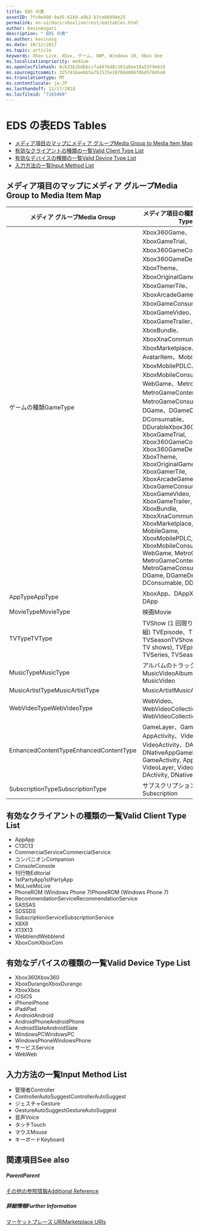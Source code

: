 ```yaml
---
title: EDS の表
assetID: 7fc0e498-9a45-61b9-a9b2-b7ceb8994e25
permalink: en-us/docs/xboxlive/rest/edstables.html
author: KevinAsgari
description: " EDS の表"
ms.author: kevinasg
ms.date: 10/12/2017
ms.topic: article
keywords: Xbox Live, Xbox, ゲーム, UWP, Windows 10, Xbox One
ms.localizationpriority: medium
ms.openlocfilehash: 6cb33b2bdbbccfa447b48c161a8ee18a53f9e619
ms.sourcegitcommit: 3257416aebb5a7b1515e107866806f8bd57845a8
ms.translationtype: MT
ms.contentlocale: ja-JP
ms.lasthandoff: 11/17/2018
ms.locfileid: "7165469"
---
```

# <a name="eds-tables"></a><span data-ttu-id="f9191-104">EDS の表</span><span class="sxs-lookup"><span data-stu-id="f9191-104">EDS Tables</span></span>

  * [<span data-ttu-id="f9191-105">メディア項目のマップにメディア グループ</span><span class="sxs-lookup"><span data-stu-id="f9191-105">Media Group to Media Item Map</span></span>](#ID4EQ)
  * [<span data-ttu-id="f9191-106">有効なクライアントの種類の一覧</span><span class="sxs-lookup"><span data-stu-id="f9191-106">Valid Client Type List</span></span>](#ID4EFD)
  * [<span data-ttu-id="f9191-107">有効なデバイスの種類の一覧</span><span class="sxs-lookup"><span data-stu-id="f9191-107">Valid Device Type List</span></span>](#ID4EPE)
  * [<span data-ttu-id="f9191-108">入力方法の一覧</span><span class="sxs-lookup"><span data-stu-id="f9191-108">Input Method List</span></span>](#ID4ERF)

<a id="ID4EQ"></a>


## <a name="media-group-to-media-item-map"></a><span data-ttu-id="f9191-109">メディア項目のマップにメディア グループ</span><span class="sxs-lookup"><span data-stu-id="f9191-109">Media Group to Media Item Map</span></span>

| <span data-ttu-id="f9191-110">メディア グループ</span><span class="sxs-lookup"><span data-stu-id="f9191-110">Media Group</span></span>| <span data-ttu-id="f9191-111">メディア項目の種類</span><span class="sxs-lookup"><span data-stu-id="f9191-111">Media Item Type</span></span>| 
| --- | --- |
| <span data-ttu-id="f9191-112">ゲームの種類</span><span class="sxs-lookup"><span data-stu-id="f9191-112">GameType</span></span>| <span data-ttu-id="f9191-113">Xbox360Game、XboxGameTrial、Xbox360GameContent、Xbox360GameDemo、XboxTheme、XboxOriginalGame、XboxGamerTile、XboxArcadeGame、XboxGameConsumable、XboxGameVideo、XboxGameTrailer、XboxBundle、XboxXnaCommunityGame、XboxMarketplace、AvatarItem、MobileGame、XboxMobilePDLC、XboxMobileConsumable、WebGame、MetroGame、MetroGameContent、MetroGameConsumable、DGame、DGameDemo、DConsumable、DDurable</span><span class="sxs-lookup"><span data-stu-id="f9191-113">Xbox360Game, XboxGameTrial, Xbox360GameContent, Xbox360GameDemo, XboxTheme, XboxOriginalGame, XboxGamerTile, XboxArcadeGame, XboxGameConsumable, XboxGameVideo, XboxGameTrailer, XboxBundle, XboxXnaCommunityGame, XboxMarketplace, AvatarItem, MobileGame, XboxMobilePDLC, XboxMobileConsumable, WebGame, MetroGame, MetroGameContent, MetroGameConsumable, DGame, DGameDemo, DConsumable, DDurable</span></span>|
| <span data-ttu-id="f9191-114">AppType</span><span class="sxs-lookup"><span data-stu-id="f9191-114">AppType</span></span>| <span data-ttu-id="f9191-115">XboxApp、DApp</span><span class="sxs-lookup"><span data-stu-id="f9191-115">XboxApp, DApp</span></span>|
| <span data-ttu-id="f9191-116">MovieType</span><span class="sxs-lookup"><span data-stu-id="f9191-116">MovieType</span></span>| <span data-ttu-id="f9191-117">映画</span><span class="sxs-lookup"><span data-stu-id="f9191-117">Movie</span></span>|
| <span data-ttu-id="f9191-118">TVType</span><span class="sxs-lookup"><span data-stu-id="f9191-118">TVType</span></span>| <span data-ttu-id="f9191-119">TVShow (1 回限りのテレビ番組) TVEpisode、TVSeries、TVSeason</span><span class="sxs-lookup"><span data-stu-id="f9191-119">TVShow (one-off TV shows), TVEpisode, TVSeries, TVSeason</span></span>|
| <span data-ttu-id="f9191-120">MusicType</span><span class="sxs-lookup"><span data-stu-id="f9191-120">MusicType</span></span>| <span data-ttu-id="f9191-121">アルバムのトラックで MusicVideo</span><span class="sxs-lookup"><span data-stu-id="f9191-121">Album, Track, MusicVideo</span></span>|
| <span data-ttu-id="f9191-122">MusicArtistType</span><span class="sxs-lookup"><span data-stu-id="f9191-122">MusicArtistType</span></span>| <span data-ttu-id="f9191-123">MusicArtist</span><span class="sxs-lookup"><span data-stu-id="f9191-123">MusicArtist</span></span>|
| <span data-ttu-id="f9191-124">WebVideoType</span><span class="sxs-lookup"><span data-stu-id="f9191-124">WebVideoType</span></span>| <span data-ttu-id="f9191-125">WebVideo、WebVideoCollection</span><span class="sxs-lookup"><span data-stu-id="f9191-125">WebVideo, WebVideoCollection</span></span>|
| <span data-ttu-id="f9191-126">EnhancedContentType</span><span class="sxs-lookup"><span data-stu-id="f9191-126">EnhancedContentType</span></span>| <span data-ttu-id="f9191-127">GameLayer、GameActivity、AppActivity、VideoLayer、VideoActivity、DActivity、DNativeApp</span><span class="sxs-lookup"><span data-stu-id="f9191-127">GameLayer, GameActivity, AppActivity, VideoLayer, VideoActivity, DActivity, DNativeApp</span></span>|
| <span data-ttu-id="f9191-128">SubscriptionType</span><span class="sxs-lookup"><span data-stu-id="f9191-128">SubscriptionType</span></span>| <span data-ttu-id="f9191-129">サブスクリプション</span><span class="sxs-lookup"><span data-stu-id="f9191-129">Subscription</span></span>|

<a id="ID4EFD"></a>


## <a name="valid-client-type-list"></a><span data-ttu-id="f9191-130">有効なクライアントの種類の一覧</span><span class="sxs-lookup"><span data-stu-id="f9191-130">Valid Client Type List</span></span>

   * <span data-ttu-id="f9191-131">App</span><span class="sxs-lookup"><span data-stu-id="f9191-131">App</span></span>
   * <span data-ttu-id="f9191-132">C13</span><span class="sxs-lookup"><span data-stu-id="f9191-132">C13</span></span>
   * <span data-ttu-id="f9191-133">CommercialService</span><span class="sxs-lookup"><span data-stu-id="f9191-133">CommercialService</span></span>
   * <span data-ttu-id="f9191-134">コンパニオン</span><span class="sxs-lookup"><span data-stu-id="f9191-134">Companion</span></span>
   * <span data-ttu-id="f9191-135">Console</span><span class="sxs-lookup"><span data-stu-id="f9191-135">Console</span></span>
   * <span data-ttu-id="f9191-136">刊行物</span><span class="sxs-lookup"><span data-stu-id="f9191-136">Editorial</span></span>
   * <span data-ttu-id="f9191-137">1stPartyApp</span><span class="sxs-lookup"><span data-stu-id="f9191-137">1stPartyApp</span></span>
   * <span data-ttu-id="f9191-138">MoLive</span><span class="sxs-lookup"><span data-stu-id="f9191-138">MoLive</span></span>
   * <span data-ttu-id="f9191-139">PhoneROM (Windows Phone 7)</span><span class="sxs-lookup"><span data-stu-id="f9191-139">PhoneROM (Windows Phone 7)</span></span>
   * <span data-ttu-id="f9191-140">RecommendationService</span><span class="sxs-lookup"><span data-stu-id="f9191-140">RecommendationService</span></span>
   * <span data-ttu-id="f9191-141">SAS</span><span class="sxs-lookup"><span data-stu-id="f9191-141">SAS</span></span>
   * <span data-ttu-id="f9191-142">SDS</span><span class="sxs-lookup"><span data-stu-id="f9191-142">SDS</span></span>
   * <span data-ttu-id="f9191-143">SubscriptionService</span><span class="sxs-lookup"><span data-stu-id="f9191-143">SubscriptionService</span></span>
   * <span data-ttu-id="f9191-144">X8</span><span class="sxs-lookup"><span data-stu-id="f9191-144">X8</span></span>
   * <span data-ttu-id="f9191-145">X13</span><span class="sxs-lookup"><span data-stu-id="f9191-145">X13</span></span>
   * <span data-ttu-id="f9191-146">Webblend</span><span class="sxs-lookup"><span data-stu-id="f9191-146">Webblend</span></span>
   * <span data-ttu-id="f9191-147">XboxCom</span><span class="sxs-lookup"><span data-stu-id="f9191-147">XboxCom</span></span>

<a id="ID4EPE"></a>


## <a name="valid-device-type-list"></a><span data-ttu-id="f9191-148">有効なデバイスの種類の一覧</span><span class="sxs-lookup"><span data-stu-id="f9191-148">Valid Device Type List</span></span>

   * <span data-ttu-id="f9191-149">Xbox360</span><span class="sxs-lookup"><span data-stu-id="f9191-149">Xbox360</span></span>
   * <span data-ttu-id="f9191-150">XboxDurango</span><span class="sxs-lookup"><span data-stu-id="f9191-150">XboxDurango</span></span>
   * <span data-ttu-id="f9191-151">Xbox</span><span class="sxs-lookup"><span data-stu-id="f9191-151">Xbox</span></span>
   * <span data-ttu-id="f9191-152">iOS</span><span class="sxs-lookup"><span data-stu-id="f9191-152">iOS</span></span>
   * <span data-ttu-id="f9191-153">iPhone</span><span class="sxs-lookup"><span data-stu-id="f9191-153">iPhone</span></span>
   * <span data-ttu-id="f9191-154">iPad</span><span class="sxs-lookup"><span data-stu-id="f9191-154">iPad</span></span>
   * <span data-ttu-id="f9191-155">Android</span><span class="sxs-lookup"><span data-stu-id="f9191-155">Android</span></span>
   * <span data-ttu-id="f9191-156">AndroidPhone</span><span class="sxs-lookup"><span data-stu-id="f9191-156">AndroidPhone</span></span>
   * <span data-ttu-id="f9191-157">AndroidSlate</span><span class="sxs-lookup"><span data-stu-id="f9191-157">AndroidSlate</span></span>
   * <span data-ttu-id="f9191-158">WindowsPC</span><span class="sxs-lookup"><span data-stu-id="f9191-158">WindowsPC</span></span>
   * <span data-ttu-id="f9191-159">WindowsPhone</span><span class="sxs-lookup"><span data-stu-id="f9191-159">WindowsPhone</span></span>
   * <span data-ttu-id="f9191-160">サービス</span><span class="sxs-lookup"><span data-stu-id="f9191-160">Service</span></span>
   * <span data-ttu-id="f9191-161">Web</span><span class="sxs-lookup"><span data-stu-id="f9191-161">Web</span></span>

<a id="ID4ERF"></a>


## <a name="input-method-list"></a><span data-ttu-id="f9191-162">入力方法の一覧</span><span class="sxs-lookup"><span data-stu-id="f9191-162">Input Method List</span></span>

   * <span data-ttu-id="f9191-163">管理者</span><span class="sxs-lookup"><span data-stu-id="f9191-163">Controller</span></span>
   * <span data-ttu-id="f9191-164">ControllerAutoSuggest</span><span class="sxs-lookup"><span data-stu-id="f9191-164">ControllerAutoSuggest</span></span>
   * <span data-ttu-id="f9191-165">ジェスチャ</span><span class="sxs-lookup"><span data-stu-id="f9191-165">Gesture</span></span>
   * <span data-ttu-id="f9191-166">GestureAutoSuggest</span><span class="sxs-lookup"><span data-stu-id="f9191-166">GestureAutoSuggest</span></span>
   * <span data-ttu-id="f9191-167">音声</span><span class="sxs-lookup"><span data-stu-id="f9191-167">Voice</span></span>
   * <span data-ttu-id="f9191-168">タッチ</span><span class="sxs-lookup"><span data-stu-id="f9191-168">Touch</span></span>
   * <span data-ttu-id="f9191-169">マウス</span><span class="sxs-lookup"><span data-stu-id="f9191-169">Mouse</span></span>
   * <span data-ttu-id="f9191-170">キーボード</span><span class="sxs-lookup"><span data-stu-id="f9191-170">Keyboard</span></span>

<a id="ID4EJG"></a>


## <a name="see-also"></a><span data-ttu-id="f9191-171">関連項目</span><span class="sxs-lookup"><span data-stu-id="f9191-171">See also</span></span>

<a id="ID4ELG"></a>


##### <a name="parent"></a><span data-ttu-id="f9191-172">Parent</span><span class="sxs-lookup"><span data-stu-id="f9191-172">Parent</span></span>  

[<span data-ttu-id="f9191-173">その他の参照情報</span><span class="sxs-lookup"><span data-stu-id="f9191-173">Additional Reference</span></span>](atoc-xboxlivews-reference-additional.md)


<a id="ID4EXG"></a>


##### <a name="further-information"></a><span data-ttu-id="f9191-174">詳細情報</span><span class="sxs-lookup"><span data-stu-id="f9191-174">Further Information</span></span>

[<span data-ttu-id="f9191-175">マーケットプレース URI</span><span class="sxs-lookup"><span data-stu-id="f9191-175">Marketplace URIs</span></span>](../uri/marketplace/atoc-reference-marketplace.md)

